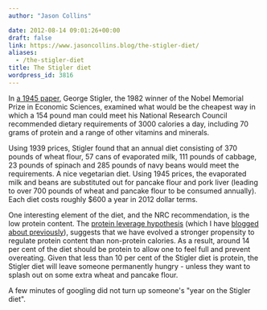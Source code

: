 ```yaml
---
author: "Jason Collins"

date: 2012-08-14 09:01:26+00:00
draft: false
link: https://www.jasoncollins.blog/the-stigler-diet/
aliases:
  - /the-stigler-diet
title: The Stigler diet
wordpress_id: 3816
---
```


In [a 1945 paper](http://www.jstor.org/stable/1231810), George Stigler, the 1982 winner of the Nobel Memorial Prize in Economic Sciences, examined what would be the cheapest way in which a 154 pound man could meet his National Research Council recommended dietary requirements of 3000 calories a day, including 70 grams of protein and a range of other vitamins and minerals.

Using 1939 prices, Stigler found that an annual diet consisting of 370 pounds of wheat flour, 57 cans of evaporated milk, 111 pounds of cabbage, 23 pounds of spinach and 285 pounds of navy beans would meet the requirements. A nice vegetarian diet. Using 1945 prices, the evaporated milk and beans are substituted out for pancake flour and pork liver (leading to over 700 pounds of wheat and pancake flour to be consumed annually). Each diet costs roughly $600 a year in 2012 dollar terms.

One interesting element of the diet, and the NRC recommendation, is the low protein content. The [protein leverage hypothesis](http://onlinelibrary.wiley.com/doi/10.1111/j.1467-789X.2005.00178.x/abstract) (which I have [blogged about previously](https://www.jasoncollins.blog/evolution-and-obesity/)), suggests that we have evolved a stronger propensity to regulate protein content than non-protein calories. As a result, around 14 per cent of the diet should be protein to allow one to feel full and prevent overeating. Given that less than 10 per cent of the Stigler diet is protein, the Stigler diet will leave someone permanently hungry - unless they want to splash out on some extra wheat and pancake flour.

A few minutes of googling did not turn up someone's "year on the Stigler diet".
